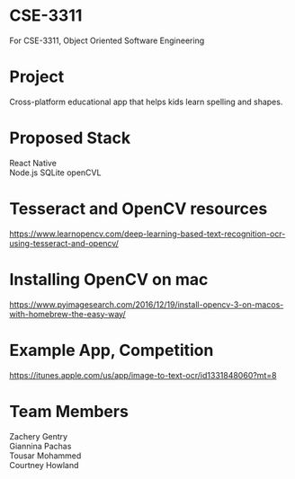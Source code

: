 # CSE-3311
For CSE-3311, Object Oriented Software Engineering

# Project
Cross-platform educational app that helps kids learn spelling and shapes.

# Proposed Stack
React Native  
Node.js
SQLite
openCVL

# Tesseract and OpenCV resources
https://www.learnopencv.com/deep-learning-based-text-recognition-ocr-using-tesseract-and-opencv/

# Installing OpenCV on mac
https://www.pyimagesearch.com/2016/12/19/install-opencv-3-on-macos-with-homebrew-the-easy-way/

# Example App, Competition
https://itunes.apple.com/us/app/image-to-text-ocr/id1331848060?mt=8

# Team Members
Zachery Gentry  
Giannina Pachas  
Tousar Mohammed  
Courtney Howland  

